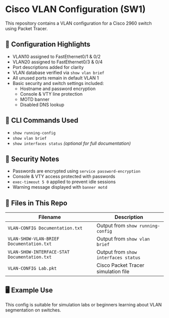 # Cisco VLAN Configuration (SW1)

This repository contains a VLAN configuration for a Cisco 2960 switch using Packet Tracer.

## 📌 Configuration Highlights

- VLAN10 assigned to FastEthernet0/1 & 0/2
- VLAN20 assigned to FastEthernet0/3 & 0/4
- Port descriptions added for clarity
- VLAN database verified via `show vlan brief`
- All unused ports remain in default VLAN 1
- Basic security and switch settings included:
  - Hostname and password encryption
  - Console & VTY line protection
  - MOTD banner
  - Disabled DNS lookup

## 🧾 CLI Commands Used

- `show running-config`
- `show vlan brief`
- `show interfaces status` *(optional for full documentation)*

## 🔐 Security Notes

- Passwords are encrypted using `service password-encryption`
- Console & VTY access protected with passwords
- `exec-timeout 5 0` applied to prevent idle sessions
- Warning message displayed with `banner motd`

## 📂 Files in This Repo

| Filename                                          | Description                              |
|---------------------------------------------------|------------------------------------------|
| `VLAN-CONFIG Documentation.txt`                   | Output from `show running-config`        |
| `VLAN-SHOW-VLAN-BRIEF Documentation.txt`          | Output from `show vlan brief`            |
| `VLAN-SHOW-INTERFACE-STAT Documentation.txt`      | Output from `show interfaces status`     |
| `VLAN-CONFIG Lab.pkt`                             | Cisco Packet Tracer simulation file      |

## 🖥 Example Use

This config is suitable for simulation labs or beginners learning about VLAN segmentation on switches.
